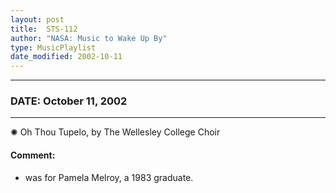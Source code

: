 ```yaml
---
layout: post
title:  STS-112
author: "NASA: Music to Wake Up By"
type: MusicPlaylist
date_modified: 2002-10-11
---
```


----
### DATE: October 11, 2002
----
✺ Oh Thou Tupelo, by The Wellesley College Choir

#### Comment:
* was for Pamela Melroy, a 1983 graduate.
